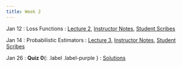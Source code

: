 ```yaml
---
title: Week 2
---
```


Jan 12
: Loss Functions
  : [Lecture 2](https://drive.google.com/file/d/15M0GzwqMNj3rdPEEH2B_YtDZepVtypi4/view?usp=sharing), [Instructor Notes](https://drive.google.com/file/d/1vh4hFOROVmVOvQrD2tifsTpWmJuAvqGa/view?usp=sharing), [Student Scribes](https://drive.google.com/file/d/1wDqIFcJy7pUu1WzRLhu-TFbVMIdpm8y8/view?usp=sharing)

Jan 14
: Probabilistic Estimators 
  : [Lecture 3](https://drive.google.com/file/d/1qQg5HvkWzQ-_h2sostDUFX9bKrqts4gF/view?usp=sharing), [Instructor Notes](https://drive.google.com/file/d/14iKasRQ-Kgpwa-gJtfrcoT1BRfAAfjfy/view?usp=sharing), [Student Scribes](https://drive.google.com/file/d/16UTt0pDtCOSOdMoZT1WNgA6aOvOf_cHy/view?usp=sharing)

Jan 26
: **Quiz 0**{: .label .label-purple }
  : [Solutions](https://drive.google.com/file/d/1X2hVehl8mxanUrsPiPi5eSU4oB2-_C4c/view?usp=sharing)


